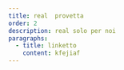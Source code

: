 ```yaml
---
title: real  provetta
order: 2
description: real solo per noi
paragraphs:
  - title: linketto
    content: kfejiaf
---
```

